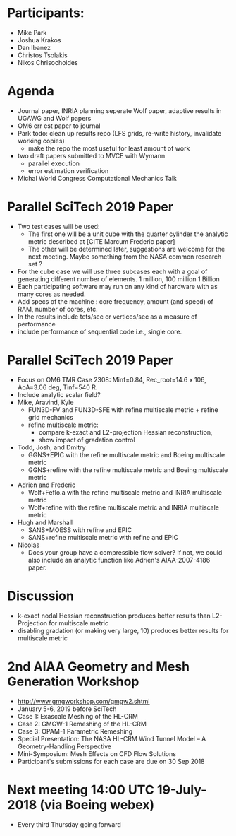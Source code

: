 
# Participants:
 - Mike Park
 - Joshua Krakos
 - Dan Ibanez
 - Christos Tsolakis
 - Nikos Chrisochoides

# Agenda
- Journal paper, INRIA planning seperate Wolf paper, adaptive results in UGAWG and Wolf papers
- OM6 err est paper to journal
- Park todo: clean up results repo (LFS grids, re-write history, invalidate working copies)
  - make the repo the most useful for least amount of work
- two draft papers submitted to MVCE with Wymann
  - parallel execution
  - error estimation verification
- Michal World Congress Computational Mechanics Talk

# Parallel SciTech 2019 Paper
- Two test cases will be used: 
  - The first one  will be a unit cube with the quarter cylinder the analytic metric described at [CITE Marcum Frederic paper]
  - The other will be determined later, suggestions are welcome for the next meeting. Maybe something from the NASA common research set ?
- For the cube case we will use three subcases each  with a goal of generating different number of elements. 1 million, 100 million 1 Billion
- Each participating software may run on any kind of hardware with as many cores as needed.
- Add specs of the machine : core frequency, amount (and speed) of RAM, number of cores, etc.
- In the results include tets/sec or vertices/sec as a measure of performance
- include performance of sequential code i.e., single core. 

# Parallel SciTech 2019 Paper
 - Focus on OM6 TMR Case 2308: Minf=0.84, Rec_root=14.6 x 106, AoA=3.06 deg, Tinf=540 R.
 - Include analytic scalar field?
 - Mike, Aravind, Kyle
   - FUN3D-FV and FUN3D-SFE with  refine multiscale metric + refine grid mechanics
   - refine multiscale metric:
     - compare k-exact and L2-projection Hessian reconstruction,
     - show impact of gradation control
 - Todd, Josh, and Dmitry
   - GGNS+EPIC with the refine multiscale metric and Boeing multiscale metric
   - GGNS+refine with the refine multiscale metric and Boeing multiscale metric
 - Adrien and Frederic
   - Wolf+Feflo.a with the refine multiscale metric and INRIA multiscale metric
   - Wolf+refine with the refine multiscale metric and INRIA multiscale metric
 - Hugh and Marshall
   - SANS+MOESS with refine and EPIC
   - SANS+refine multiscale metric with refine and EPIC
 - Nicolas
   - Does your group have a compressible flow solver?
     If not, we could also include an analytic function like
     Adrien's AIAA-2007-4186 paper.

# Discussion
- k-exact nodal Hessian reconstruction produces better
  results than L2-Projection for multiscale metric
- disabling gradation (or making very large, 10) produces better
  results for multiscale metric

# 2nd AIAA Geometry and Mesh Generation Workshop
 - http://www.gmgworkshop.com/gmgw2.shtml
 - January 5-6, 2019 before SciTech
 - Case 1: Exascale Meshing of the HL-CRM
 - Case 2: GMGW-1 Remeshing of the HL-CRM
 - Case 3: OPAM-1 Parametric Remeshing
 - Special Presentation: The NASA HL-CRM Wind Tunnel Model – A Geometry-Handling Perspective
 - Mini-Symposium: Mesh Effects on CFD Flow Solutions
 - Participant's submissions for each case are due on 30 Sep 2018
 
# Next meeting 14:00 UTC 19-July-2018 (via Boeing webex) 
- Every third Thursday going forward



